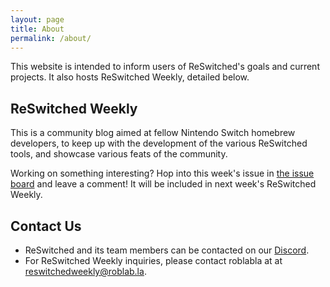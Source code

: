 ```yaml
---
layout: page
title: About
permalink: /about/
---
```


This website is intended to inform users of ReSwitched's goals and current projects. It also hosts ReSwitched Weekly, detailed below.

## ReSwitched Weekly

This is a community blog aimed at fellow Nintendo Switch homebrew developers,
to keep up with the development of the various ReSwitched tools, and showcase
various feats of the community.

Working on something interesting? Hop into this week's issue in
[the issue board](https://github.com/ReswitchedWeekly/ReswitchedWeekly.github.io/issues)
and leave a comment! It will be included in next week's ReSwitched Weekly.

## Contact Us

- ReSwitched and its team members can be contacted on our <a href="{{ site.baseurl }}/discord">Discord</a>.
- For ReSwitched Weekly inquiries, please contact roblabla at at [reswitchedweekly@roblab.la](mailto:reswitchedweekly@roblab.la).
